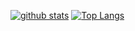 [![github stats](https://github-readme-stats.vercel.app/api?username=mk3058&show_icons=true&hide_border=true)](https://github.com/mk3058)
[![Top Langs](https://github-readme-stats.vercel.app/api/top-langs/?username=mk3058&layout=compact)](https://github.com/mk3058)
